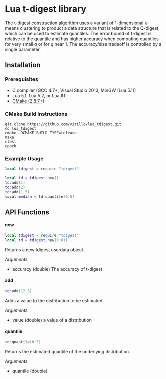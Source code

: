 Lua t-digest library
====================
The [t-digest construction algorithm](https://github.com/tdunning/t-digest/blob/master/docs/t-digest-paper/histo.pdf) uses a variant of 1-dimensional k-means clustering to product a data structure that is related to the Q-digest, which can be used to estimate quantiles. The error bound of t-digest is relative to the quantile and has higher accuracy when computing quantiles for very small *q* or for *q* near 1. The accuracy/size tradeoff is controlled by a single parameter.

## Installation

### Prerequisites
* C compiler (GCC 4.7+, Visual Studio 2013, MinGW (Lua 5.1))
* Lua 5.1, Lua 5.2, or LuaJIT
* [CMake (2.8.7+)](http://cmake.org/cmake/resources/software.html)

### CMake Build Instructions
    git clone https://github.com/vitillo/lua_tdigest.git
    cd lua_tdigest
    cmake -DCMAKE_BUILD_TYPE=release .
    make
    ctest
    cpack

### Example Usage
```lua
local tdigest = require "tdigest"

local td = tdigest.new()
td:add(1)
td:add(2)
td:add(1.5)
local median = td:quantile(0.5)

```

## API Functions
#### new
```lua
local tdigest = require "tdigest"
local td = tdigest.new(0.01)
```

Returns a new tdigest userdata object

*Arguments*
- accuracy (double) The accuracy of t-digest

#### add
```lua
td:add(12.3)
```

Adds a value to the distribution to be estimated.

*Arguments*
- value (double) a value of a distribution

#### quantile
```lua
td:quantile(0.5)
```

Returns the estimated quantile of the underlying distribution.

*Arguments*
- quantile (double)

